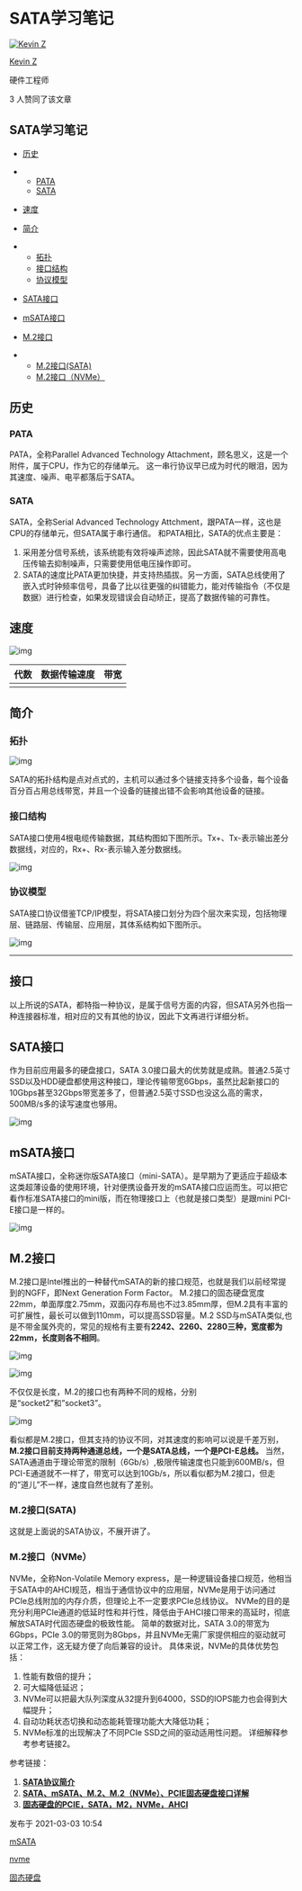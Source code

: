 # SATA学习笔记

[![Kevin Z](https://picx.zhimg.com/4ab207b0307653181082515d9d265639_l.jpg?source=172ae18b)](https://www.zhihu.com/people/zhao-kai-fei-9)

[Kevin Z](https://www.zhihu.com/people/zhao-kai-fei-9)

硬件工程师

3 人赞同了该文章

## **SATA学习笔记**





- [历史](https://zhuanlan.zhihu.com/p/354218886/edit)

- - [PATA](https://zhuanlan.zhihu.com/p/354218886/edit)
  - [SATA](https://zhuanlan.zhihu.com/p/354218886/edit)



- [速度](https://zhuanlan.zhihu.com/p/354218886/edit)

- [简介](https://zhuanlan.zhihu.com/p/354218886/edit)

- - [拓扑](https://zhuanlan.zhihu.com/p/354218886/edit)
  - [接口结构](https://zhuanlan.zhihu.com/p/354218886/edit)
  - [协议模型](https://zhuanlan.zhihu.com/p/354218886/edit)



- [SATA接口](https://zhuanlan.zhihu.com/p/354218886/edit)

- [mSATA接口](https://zhuanlan.zhihu.com/p/354218886/edit)

- [M.2接口](https://zhuanlan.zhihu.com/p/354218886/edit)

- - [M.2接口(SATA)](https://zhuanlan.zhihu.com/p/354218886/edit)
  - [M.2接口（NVMe）](https://zhuanlan.zhihu.com/p/354218886/edit)







## **历史**

### **PATA**

PATA，全称Parallel Advanced Technology Attachment，顾名思义，这是一个附件，属于CPU，作为它的存储单元。
这一串行协议早已成为时代的眼泪，因为其速度、噪声、电平都落后于SATA。

### **SATA**

SATA，全称Serial Advanced Technology Attchment，跟PATA一样，这也是CPU的存储单元，但SATA属于串行通信。
和PATA相比，SATA的优点主要是：

1. 采用差分信号系统，该系统能有效将噪声滤除，因此SATA就不需要使用高电压传输去抑制噪声，只需要使用低电压操作即可。
2. SATA的速度比PATA更加快捷，并支持热插拔。另一方面，SATA总线使用了嵌入式时钟频率信号，具备了比以往更强的纠错能力，能对传输指令（不仅是数据）进行检查，如果发现错误会自动矫正，提高了数据传输的可靠性。

## **速度**

![img](https://pic3.zhimg.com/80/v2-a3d555d10daec72aa1125ea935fc147a_1440w.webp)

| 代数 | 数据传输速度 | 带宽 |
| ---- | ------------ | ---- |
|      |              |      |

## **简介**

### **拓扑**



![img](https://pic1.zhimg.com/80/v2-5765bf10c9db3c04f1eebf448af1be00_1440w.webp)

SATA的拓扑结构是点对点式的，主机可以通过多个链接支持多个设备，每个设备百分百占用总线带宽，并且一个设备的链接出错不会影响其他设备的链接。

### **接口结构**

SATA接口使用4根电缆传输数据，其结构图如下图所示。Tx+、Tx-表示输出差分数据线，对应的，Rx+、Rx-表示输入差分数据线。

![img](https://pic4.zhimg.com/80/v2-b27b7c513aa1b7a62407695fb93135ff_1440w.webp)

### **协议模型**

SATA接口协议借鉴TCP/IP模型，将SATA接口划分为四个层次来实现，包括物理层、链路层、传输层、应用层，其体系结构如下图所示。

![img](https://pic1.zhimg.com/80/v2-4fa2887cfc7cf18b9cc39401eb6e11d0_1440w.webp)

------

## **接口**

以上所说的SATA，都特指一种协议，是属于信号方面的内容，但SATA另外也指一种连接器标准，相对应的又有其他的协议，因此下文再进行详细分析。

## **SATA接口**

作为目前应用最多的硬盘接口，SATA 3.0接口最大的优势就是成熟。普通2.5英寸SSD以及HDD硬盘都使用这种接口，理论传输带宽6Gbps，虽然比起新接口的10Gbps甚至32Gbps带宽差多了，但普通2.5英寸SSD也没这么高的需求，500MB/s多的读写速度也够用。

![img](https://pic1.zhimg.com/80/v2-edec2d5b6fe46717a9dcea657b994a44_1440w.webp)

## **mSATA接口**

mSATA接口，全称迷你版SATA接口（mini-SATA）。是早期为了更适应于超级本这类超薄设备的使用环境，针对便携设备开发的mSATA接口应运而生。可以把它看作标准SATA接口的mini版，而在物理接口上（也就是接口类型）是跟mini PCI-E接口是一样的。

![img](https://pic1.zhimg.com/80/v2-c38c4e008c928944875f2719f06b9d74_1440w.webp)

## **M.2接口**

M.2接口是Intel推出的一种替代mSATA的新的接口规范，也就是我们以前经常提到的NGFF，即Next Generation Form Factor。 M.2接口的固态硬盘宽度22mm，单面厚度2.75mm，双面闪存布局也不过3.85mm厚，但M.2具有丰富的可扩展性，最长可以做到110mm，可以提高SSD容量。M.2 SSD与mSATA类似,也是不带金属外壳的，常见的规格有主要有**2242、2260、2280三种，宽度都为22mm，长度则各不相同**。

![img](https://pic2.zhimg.com/80/v2-e9aa79bf006fcfd279eb9445176cef11_1440w.webp)

![img](https://pic2.zhimg.com/80/v2-d1ce2e63f7d9edb5a80a6193b71a1f0d_1440w.webp)

不仅仅是长度，M.2的接口也有两种不同的规格，分别是“socket2”和”socket3”。



![img](https://pic3.zhimg.com/80/v2-cee33ff22d855fa67d6ee15640df2b76_1440w.webp)

看似都是M.2接口，但其支持的协议不同，对其速度的影响可以说是千差万别，**M.2接口目前支持两种通道总线，一个是SATA总线，一个是PCI-E总线。**
当然，SATA通道由于理论带宽的限制（6Gb/s）,极限传输速度也只能到600MB/s，但PCI-E通道就不一样了，带宽可以达到10Gb/s，所以看似都为M.2接口，但走的“道儿”不一样，速度自然也就有了差别。

### **M.2接口(SATA)**

这就是上面说的SATA协议，不展开讲了。

### **M.2接口（NVMe）**

NVMe，全称Non-Volatile Memory express，是一种逻辑设备接口规范，他相当于SATA中的AHCI规范，相当于通信协议中的应用层，NVMe是用于访问通过PCIe总线附加的内存介质，但理论上不一定要求PCIe总线协议。
NVMe的目的是充分利用PCIe通道的低延时性和并行性，降低由于AHCI接口带来的高延时，彻底解放SATA时代固态硬盘的极致性能。
简单的数据对比，SATA 3.0的带宽为6Gbps，PCIe 3.0的带宽则为8Gbps，并且NVMe无需厂家提供相应的驱动就可以正常工作，这无疑方便了向后兼容的设计。
具体来说，NVMe的具体优势包括：

1. 性能有数倍的提升；
2. 可大幅降低延迟；
3. NVMe可以把最大队列深度从32提升到64000，SSD的IOPS能力也会得到大幅提升；
4. 自动功耗状态切换和动态能耗管理功能大大降低功耗；
5. NVMe标准的出现解决了不同PCIe SSD之间的驱动适用性问题。 详细解释参考参考链接2。

参考链接：

1. **[SATA协议简介](https://link.zhihu.com/?target=https%3A//blog.csdn.net/yinfuyou/article/details/83304313)**
2. **[SATA、mSATA、M.2、M.2（NVMe）、PCIE固态硬盘接口详解](https://link.zhihu.com/?target=https%3A//blog.csdn.net/shuai0845/article/details/98330290)**
3. **[固态硬盘的PCIE，SATA，M2，NVMe，AHCI](https://link.zhihu.com/?target=https%3A//www.cnblogs.com/yi-mu-xi/p/10469458.html)**

发布于 2021-03-03 10:54

[mSATA](https://www.zhihu.com/topic/20014774)

[nvme](https://www.zhihu.com/topic/20105066)

[固态硬盘](https://www.zhihu.com/topic/19562697)